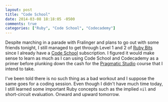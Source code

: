 ```yaml
---
layout: post
title: "Code School"
date: 2014-03-08 18:18:05 -0500
comments: true
categories: ["Ruby", "Code School", "Codecademy"]
---
```

Despite marching in a parade with Fralinger and plans to go out with some friends tonight, I still managed to get through Level 1 and 2 of [Ruby Bits](http://rubybits.codeschool.com/) since I already have a [Code School](http://codeschool.com) subscription. I figured it would make sense to learn as much as I can using Code School and Codecademy as a primer before plunking down the cash for the [Pragmatic Studio](http://pragmaticstudio.com/) course that I intend to take.

I've been told there is no such thing as a bad workout and I suppose the same goes for a coding session. Even though I didn't have much time today, I still learned some important Ruby concepts such as the implied `nil` and short-circuit evaluation. Onward and upward tomorrow.